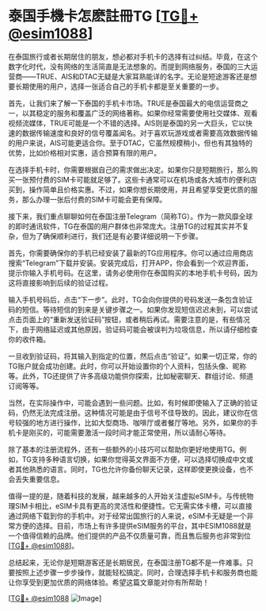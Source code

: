 # 泰国手機卡怎麽註冊TG [[TG💪+ @esim1088](https://t.me/s/esim1088)]

在泰国旅行或者长期居住的朋友，想必都对手机卡的选择有过纠结。毕竟，在这个数字化时代，没有网络的生活简直是无法想象的。而提到网络服务，泰国的三大运营商——TRUE、AIS和DTAC无疑是大家耳熟能详的名字。无论是短途游客还是想要长期使用的用户，选择一张适合自己的手机卡都是至关重要的一步。

首先，让我们来了解一下泰国的手机卡市场。TRUE是泰国最大的电信运营商之一，以其稳定的服务和覆盖广泛的网络著称。如果你经常需要使用社交媒体、观看视频流媒体，TRUE可能是一个不错的选择。AIS则是泰国的另一大巨头，它以快速的数据传输速度和良好的信号覆盖闻名。对于喜欢玩游戏或者需要高效数据传输的用户来说，AIS可能更适合你。至于DTAC，它虽然规模稍小，但也有其独特的优势，比如价格相对实惠，适合预算有限的用户。

在选择手机卡时，你需要根据自己的需求做出决定。如果你只是短期旅行，那么购买一张预付费的SIM卡可能就足够了。这些卡通常可以在机场或各大城市的便利店买到，操作简单且价格实惠。不过，如果你想长期使用，并且希望享受更优质的服务，那么办理一张后付费的SIM卡可能会更有保障。

接下来，我们重点聊聊如何在泰国注册Telegram（简称TG）。作为一款风靡全球的即时通讯软件，TG在泰国的用户群体也非常庞大。注册TG的过程其实并不复杂，但为了确保顺利进行，我们还是有必要详细说明一下步骤。

首先，你需要确保你的手机已经安装了最新的TG应用程序。你可以通过应用商店搜索“Telegram”下载并安装。安装完成后，打开APP，你会看到一个欢迎界面，提示你输入手机号码。在这里，请务必使用你在泰国购买的本地手机卡号码，因为这将直接影响到后续的验证过程。

输入手机号码后，点击“下一步”。此时，TG会向你提供的号码发送一条包含验证码的短信。等待短信的到来是关键步骤之一。如果你发现短信迟迟未到，可以尝试点击页面上的“重新发送验证码”按钮，或者稍后再试。需要注意的是，有些情况下，由于网络延迟或其他原因，验证码可能会被误判为垃圾信息，所以请仔细检查你的收件箱。

一旦收到验证码，将其输入到指定的位置，然后点击“验证”。如果一切正常，你的TG账户就会成功创建。此时，你可以开始设置你的个人资料，包括头像、昵称等。此外，TG还提供了许多高级功能供你探索，比如秘密聊天、群组讨论、频道订阅等等。

当然，在实际操作中，可能会遇到一些问题。比如，有时候即使输入了正确的验证码，仍然无法完成注册。这种情况可能是由于信号不佳导致的。因此，建议你在信号较强的地方进行操作，比如大型商场、咖啡厅或者餐厅等地。另外，如果你的手机卡是刚买的，可能需要激活一段时间才能正常使用，所以请耐心等待。

除了基本的注册流程外，还有一些额外的小技巧可以帮助你更好地使用TG。例如，TG支持多种语言切换，如果你觉得英文界面不方便，可以选择切换成中文或者其他熟悉的语言。同时，TG也允许你备份聊天记录，这样即使更换设备，也不会丢失重要信息。

值得一提的是，随着科技的发展，越来越多的人开始关注虚拟eSIM卡。与传统物理SIM卡相比，eSIM卡具有更高的灵活性和便捷性。它无需实体卡槽，可以直接通过网络下载到你的手机中。对于经常出国旅行的人来说，eSIM卡无疑是一个非常方便的选择。目前，市场上有许多提供eSIM服务的平台，其中ESIM1088就是一个值得信赖的品牌。他们提供的产品不仅质量可靠，而且售后服务也非常到位[[TG💪+ @esim1088](https://t.me/s/esim1088)]。

总结起来，无论你是短期游客还是长期居民，在泰国注册TG都不是一件难事。只要按照上述步骤一步步操作，就能轻松搞定。同时，合理选择手机卡和服务商也能让你享受到更加优质的网络体验。希望这篇文章能对你有所帮助！

[[TG💪+ @esim1088](https://t.me/s/esim1088) ![Image](https://i.postimg.cc/4NQfJmqS/Snipaste-2025-05-13-00-14-12.png)]